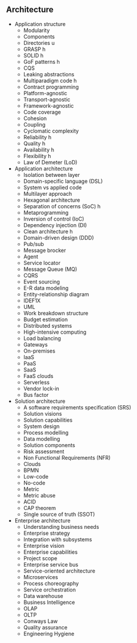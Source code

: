 ## Architecture

- Application structure
  - Modularity
  - Components
  - Directories u
  - GRASP h
  - SOLID h
  - GoF patterns h
  - CQS
  - Leaking abstractions
  - Multiparadigm code h
  - Contract programming 
  - Platform-agnostic
  - Transport-agnostic
  - Framework-agnostic
  - Code coverage
  - Cohesion
  - Coupling
  - Cyclomatic complexity
  - Reliability h
  - Quality h
  - Availability h
  - Flexibility h
  - Law of Demeter (LoD)
- Application architecture
  - Isolation between layer
  - Domain-specific language (DSL)
  - System vs applied code
  - Multilayer approach
  - Hexagonal architecture
  - Separation of concerns (SoC) h
  - Metaprogramming
  - Inversion of control (IoC) 
  - Dependency injection (DI)
  - Clean architecture h
  - Domain-driven design (DDD)
  - Pub/sub
  - Message brocker
  - Agent
  - Service locator
  - Message Queue (MQ)
  - CQRS
  - Event sourcing
  - E-R data modeling
  - Entity-relationship diagram
  - IDEF1X
  - UML
  - Work breakdown structure
  - Budget estimation
  - Distributed systems
  - High-intensive computing
  - Load balancing
  - Gateways
  - On-premises
  - IaaS
  - PaaS
  - SaaS
  - FaaS clouds
  - Serverless
  - Vendor lock-in
  - Bus factor
- Solution architecture
  - A software requirements specification (SRS)
  - Solution visions
  - Solution capabilities
  - System design
  - Process modelling
  - Data modelling
  - Solution components
  - Risk assessment
  - Non Functional Requirements (NFR)
  - Clouds
  - BPMN
  - Low-code
  - No-code
  - Metric
  - Metric abuse
  - ACID
  - CAP theorem
  - Single source of truth (SSOT)
- Enterprise architecture
  - Understanding business needs
  - Enterprise strategy
  - Integration with subsystems
  - Enterprise vision
  - Enterprise capabilities
  - Project scope
  - Enterprise service bus
  - Service-oriented architecture
  - Microservices
  - Process choreography
  - Service orchestration
  - Data warehouse
  - Business Intelligence
  - OLAP
  - OLTP
  - Conways Law
  - Quality assurance
  - Engineering Hygiene
